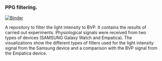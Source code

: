 ### PPG filtering. 
[![Binder](https://mybinder.org/badge_logo.svg)](https://hub.gke2.mybinder.org/user/emognition-ppg_filtering-r9rzdc40/voila/render/results_visualizations.ipynb?token=rNlLF8oKQ2WtTqqqm3yK8g)

A repository to filter the light intensity to BVP. 
It contains the results of carried out experiments.
Physiological signals were received from two types of devices (SAMSUNG Galaxy Watch and Empatica). 
The visualizations show the different types of filters used for the light intensity signal from the Samsung device and a comparison with the BVP signal from the Empatica device.
